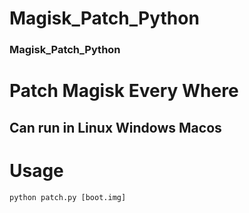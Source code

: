 # Magisk_Patch_Python
### Magisk_Patch_Python
# Patch Magisk Every Where
## Can run in Linux Windows Macos
# Usage
``` shell
python patch.py [boot.img]
```

